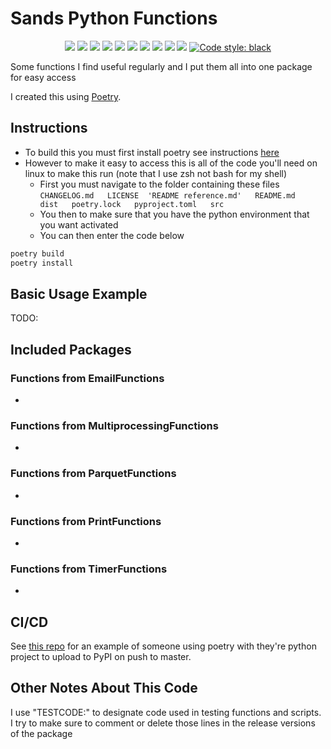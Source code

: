 # Sands Python Functions

<p align="center">
<a href="https://github.com/ldsands/SandsPythonFunctions/graphs/commit-activity"><img src="https://img.shields.io/github/commit-activity/m/ldsands/SandsPythonFunctions?style=flat-square"></img></a>
<a href="https://github.com/ldsands/SandsPythonFunctions/blob/master/LICENSE"><img src="https://img.shields.io/github/license/ldsands/SandsPythonFunctions?style=flat-square"></img></a>
<img src="https://img.shields.io/github/repo-size/ldsands/SandsPythonFunctions?style=flat-square"></img>
<img src="https://img.shields.io/github/languages/count/ldsands/SandsPythonFunctions?style=flat-square"></img>
<a href=""><img src="https://img.shields.io/github/languages/top/ldsands/SandsPythonFunctions?style=flat-square"></img></a>
<a href="https://github.com/ldsands/SandsPythonFunctions/graphs/commit-activity"><img src="https://img.shields.io/github/commit-activity/m/ldsands/SandsPythonFunctions?style=flat-square"></img></a>
<a href="https://github.com/ldsands/SandsPythonFunctions/commits/master"><img src="https://img.shields.io/github/last-commit/ldsands/SandsPythonFunctions?style=flat-square"></img></a>
<a href="https://github.com/ldsands/SandsPythonFunctions/issues?q=is%3Aopen+is%3Aissue"><img src="https://img.shields.io/github/issues-raw/ldsands/SandsPythonFunctions?style=flat-square"></img></a>
<a href="https://github.com/ldsands/SandsPythonFunctions/issues?q=is%3Aissue+is%3Aclosed"><img src="https://img.shields.io/github/issues-closed/ldsands/SandsPythonFunctions?style=flat-square"></img></a>
<a href="https://pepy.tech/project/sandspythonfunctions"><img src="https://img.shields.io/pypi/dm/sandspythonfunctions?style=flat-square"></img></a>
<!-- <a href="https://lgtm.com/projects/g/ldsands/SandsPythonFunctions"><img src="https://img.shields.io/lgtm/grade/python/g/ldsands/SandsPythonFunctions.svg?logo=lgtm&logoWidth=18&style=flat-square"></img></a> -->
<a href="https://github.com/psf/black"><img alt="Code style: black" src="https://img.shields.io/badge/code%20style-black-000000.svg?style=flat-square"></a>
<p>

<!-- <img src="_static/cache/matplotlib_pypi_downloads_badge.svg"/> -->
<!-- https://img.shields.io/lgtm/grade/python/g/ldsands/SandsPythonFunctions.svg?logo=lgtm&logoWidth=18&style=flat-square -->
<!-- https://img.shields.io/pypi/dm/sandspythonfunctions?style=flat-square -->

Some functions I find useful regularly and I put them all into one package for easy access

I created this using [Poetry](https://python-poetry.org/).

## Instructions

- To build this you must first install poetry see instructions [here](https://python-poetry.org/docs/#installation)
- However to make it easy to access this is all of the code you'll need on linux to make this run (note that I use zsh not bash for my shell)
    - First you must navigate to the folder containing these files `CHANGELOG.md   LICENSE  'README reference.md'   README.md   dist   poetry.lock   pyproject.toml   src`
    - You then to make sure that you have the python environment that you want activated
    - You can then enter the code below

```sh
poetry build
poetry install
```

## Basic Usage Example

TODO:

## Included Packages

### Functions from EmailFunctions

- 

### Functions from MultiprocessingFunctions

- 

### Functions from ParquetFunctions

- 

### Functions from PrintFunctions

- 

### Functions from TimerFunctions

- 

## CI/CD

See [this repo](https://github.com/speg03/shishakai/blob/971261e6f73ee8b9dcc83837b6c1a5f809c985f8/.github/workflows/upload-python-package.yml) for an example of someone using poetry with they're python project to upload to PyPI on push to master.

## Other Notes About This Code

I use "TESTCODE:" to designate code used in testing functions and scripts. I try to make sure to comment or delete those lines in the release versions of the package

